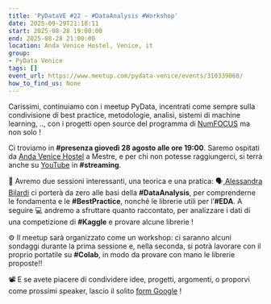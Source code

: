 ```yaml
---
title: 'PyDataVE #22 - #DataAnalysis #Workshop'
date: 2025-09-29T21:18:11
start: 2025-08-28 19:00:00
end: 2025-08-28 21:00:00
location: Anda Venice Hostel, Venice, it
group:
- PyData Venice
tags: []
event_url: https://www.meetup.com/pydata-venice/events/310339068/
how_to_find_us: None
---
```


Carissimi, continuiamo con i meetup PyData, incentrati come sempre sulla condivisione di best practice, metodologie, analisi, sistemi di machine learning, .., con i progetti open source del programma di [NumFOCUS](https://numfocus.org/sponsored-projects) ma non solo !

Ci troviamo in **#presenza giovedì 28 agosto alle ore 19:00**.
Saremo ospitati da [Anda Venice Hostel](https://maps.app.goo.gl/XEf4i3UYwpLAmGoT8) a Mestre, e per chi non potesse raggiungerci, si terrà anche su [YouTube](https://www.youtube.com/watch?v=0T720NCMS2o) in **#streaming**.

👥 Avremo due sessioni interessanti, una teorica e una pratica:
🗣[ ](https://www.linkedin.com/in/bigluck/)[Alessandra Bilardi](https://www.linkedin.com/in/bilardi/) ci porterà da zero alle basi della **#DataAnalysis**, per comprenderne le fondamenta e le **#BestPractice**, nonché le librerie utili per l’**#EDA**.
A seguire 💻 andremo a sfruttare quanto raccontato, per analizzare i dati di una competizione di **#Kaggle** e provare alcune librerie !

⚙️ Il meetup sarà organizzato come un workshop: ci saranno alcuni sondaggi durante la prima sessione e, nella seconda, si potrà lavorare con il proprio portatile su **#Colab**, in modo da provare con mano le librerie proposte‼️

📽 E se avete piacere di condividere idee, progetti, argomenti, o proporvi come prossimi speaker, lascio il solito [form Google](https://forms.gle/rVMWxFnodHaNb9ab9) !
